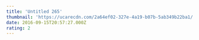 ```yaml
---
title: 'Untitled 265'
thumbnail: 'https://ucarecdn.com/2a64ef02-327e-4a19-b07b-5ab349b22ba1/'
date: 2016-09-15T20:57:27.000Z
rating: 2
---
```

